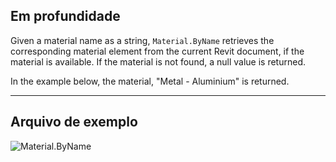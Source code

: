 ## Em profundidade
Given a material name as a string, `Material.ByName` retrieves the corresponding material element from the current Revit document, if the material is available. If the material is not found, a null value is returned.

In the example below, the material, "Metal - Aluminium" is returned.
___
## Arquivo de exemplo

![Material.ByName](./Revit.Elements.Material.ByName_img.jpg)
